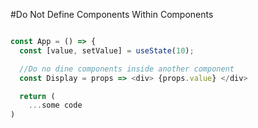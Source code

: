#Do Not Define Components Within Components

```javascript

const App = () => {
  const [value, setValue] = useState(10);

  //Do no dine components inside another component
  const Display = props => <div> {props.value} </div>

  return (
	...some code
)

```
